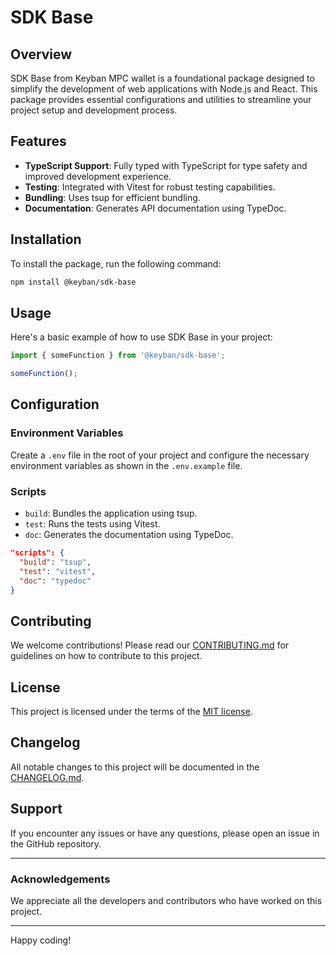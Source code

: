 # SDK Base

## Overview

SDK Base from Keyban MPC wallet is a foundational package designed to simplify the development of web applications with Node.js and React. This package provides essential configurations and utilities to streamline your project setup and development process.

## Features

- **TypeScript Support**: Fully typed with TypeScript for type safety and improved development experience.
- **Testing**: Integrated with Vitest for robust testing capabilities.
- **Bundling**: Uses tsup for efficient bundling.
- **Documentation**: Generates API documentation using TypeDoc.

## Installation

To install the package, run the following command:

```bash
npm install @keyban/sdk-base
```

## Usage

Here's a basic example of how to use SDK Base in your project:

```typescript
import { someFunction } from '@keyban/sdk-base';

someFunction();
```

## Configuration

### Environment Variables

Create a `.env` file in the root of your project and configure the necessary environment variables as shown in the `.env.example` file.

### Scripts

- `build`: Bundles the application using tsup.
- `test`: Runs the tests using Vitest.
- `doc`: Generates the documentation using TypeDoc.

```json
"scripts": {
  "build": "tsup",
  "test": "vitest",
  "doc": "typedoc"
}
```

## Contributing

We welcome contributions! Please read our [CONTRIBUTING.md](CONTRIBUTING.md) for guidelines on how to contribute to this project.

## License

This project is licensed under the terms of the [MIT license](LICENSE).

## Changelog

All notable changes to this project will be documented in the [CHANGELOG.md](CHANGELOG.md).

## Support

If you encounter any issues or have any questions, please open an issue in the GitHub repository.

---

### Acknowledgements

We appreciate all the developers and contributors who have worked on this project.

---

Happy coding!
